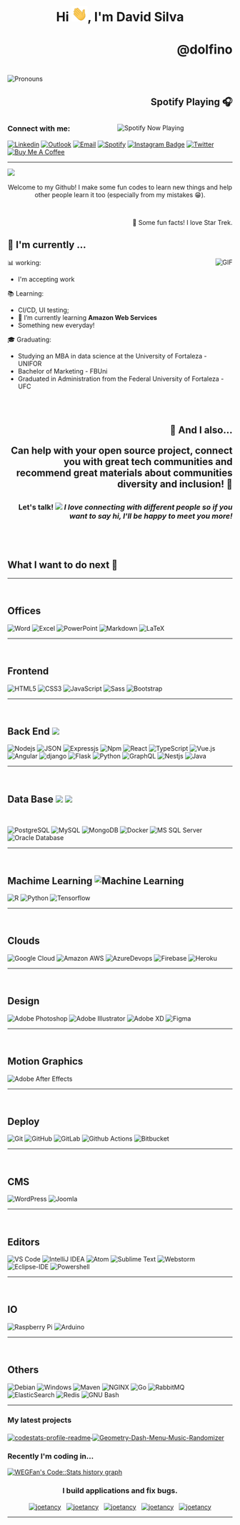 <h1 align="center">Hi <img src="https://raw.githubusercontent.com/ABSphreak/ABSphreak/master/gifs/Hi.gif" width="35px">, I'm David Silva <div img src="https://www.linkedin.com/in/marketing-administrador-davidnsilva/"style="text-align: right"> <h4>@dolfino<h4/> </div></h1>

![Pronouns](https://img.shields.io/badge/Pronouns-He%2FHim-brightgreen?style=flat)

<div style="text-align: right"> <h2> Spotify Playing 🎧<h2/> </div>

[<img src="https://spotify-now-playing.satyu.vercel.app/api/spotify-playing" alt="Spotify Now Playing" width="250" style="float: right; margin-right: 8px;" />](https://open.spotify.com/album/3QttijBl42DhzMDVJNdiQ8?si=M0-7E2mASgipljYWuMjTWg)

### Connect with me:

[![Linkedin](https://img.shields.io/badge/-LinkedIn-blue?style=flat&logo=Linkedin&logoColor=white&link=https://www.linkedin.com/in/marketing-administrador-davidnsilva/)](https://www.linkedin.com/in/marketing-administrador-davidnsilva/)
[![Outlook](https://img.shields.io/badge/-Outlook-0078D4?style=flat&logo=Microsoft-Outlook&logoColor=white)](mailto:davidnascimentodasilva@hotmail.com)
[![Email](https://img.shields.io/badge/-Gmail-c14438?style=flat&logo=Gmail&logoColor=white&link=mailto:davidnascimentodasilva@gmail.com)](mailto:davidnascimentodasilva@gmail.com)
[![Spotify](https://img.shields.io/badge/-Spotify-1DB954?style=flat&logo=Spotify&logoColor=white)](https://open.spotify.com/user/1271407949)
[![Instagram Badge](https://img.shields.io/badge/-@davidn.silva-purple?style=flat&logo=instagram&logoColor=white&link=https://www.instagram.com/davidn.silva/)](https://www.instagram.com/davidn.silva/)
[![Twitter](https://img.shields.io/badge/-Twitter-1ca0f1?style=flat&labelColor=1ca0f1&logo=twitter&logoColor=white&link=https://twitter.com/Dolfino)](https://twitter.com/Dolfino)
[![Buy Me A Coffee](https://img.shields.io/badge/-Buy%20Me%20A%20Coffee-FF813F?style=flat&logo=buy-me-a-coffee&logoColor=ffffff&link=https://ko-fi.com/davidndasilva92037)](https://ko-fi.com/davidndasilva92037)

---

[![](https://img.shields.io/badge/HackerRank-David_N._da_Silva-brightgreen)](https://www.hackerrank.com/davidnascimento2?hr_r=1)

<p style='text-align: center'> Welcome to my Github! I make some fun codes to learn new things and help other people learn it too (especially from my mistakes 😁).</p>

<br/>

<p style='text-align: right'> 💫 Some fun facts! 
I love Star Trek.
</p>

## 📆 I'm currently ...

<div class="row">
  <div class="col-md-4" markdown="1">
  <img height="250px" class="center-block" <img align="right" alt="GIF" src="https://media.giphy.com/media/USV0ym3bVWQJJmNu3N/giphy.gif" />
  </div>
  <div class="col-md-7" markdown="1">
  📊 working:

- I'm accepting work
</div>
<div class="col-md-7" markdown="1">
📚 Learning:

- CI/CD, UI testing;
- 🌱 I’m currently learning **Amazon Web Services**
- Something new everyday!
</div>
<div class="col-md-7" markdown="1">
🎓 Graduating:

- Studying an MBA in data science at the University of Fortaleza - UNIFOR
- Bachelor of Marketing - FBUni
- Graduated in Administration from the Federal University of Fortaleza - UFC
  </div>
</div>

<br/><br/>

<div style="text-align: right"> <h2> 
💬 And I also...

Can help with your open source project,
connect you with great tech communities
and recommend great materials about communities
diversity and inclusion! 🎉<h2/> </div>

<div style="text-align: right"> <h3> 
Let's talk! <img src="https://media.giphy.com/media/LnQjpWaON8nhr21vNW/giphy.gif" width="60"> <em><b>I love connecting with different people</b> so if you want to say <b>hi, I'll be happy to meet you more!</b> </em><h3/> </div>

<br/><br/>

## What I want to do next 🤔

---

<br/>

## Offices

![Word](https://img.shields.io/badge/-Microsoft%20Word-164ead?style=flat&logo=microsoft%20word)
![Excel](https://img.shields.io/badge/-Microsoft%20Excel-026f39?style=flat&logo=microsoft%20excel)
![PowerPoint](https://img.shields.io/badge/-Microsoft%20PowerPoint-b9361a?style=flat&logo=microsoft%20powerpoint)
![Markdown](https://img.shields.io/badge/-Markdown-000000?style=flat-&logo=markdown)
![LaTeX](https://img.shields.io/badge/-LaTeX-008080?style=flat-&logo=latex&logoColor=ffffff)

---

<br/>

## Frontend

![HTML5](https://img.shields.io/badge/-HTML5-%23E44D27?style=flat-&logo=html5&logoColor=ffffff)
![CSS3](https://img.shields.io/badge/-CSS3-%231572B6?style=flat-&logo=css3)
![JavaScript](https://img.shields.io/badge/-JavaScript-black?style=flat-&logo=javascript)
![Sass](https://img.shields.io/badge/-Sass-%23CC6699?style=flat-&logo=sass&logoColor=ffffff)
![Bootstrap](https://img.shields.io/badge/-Bootstrap-563D7C?style=flat-&logo=bootstrap)

---

<br/>

## Back End <img src="https://img.shields.io/badge/-Progressive Web Apps-5A0FC8?style=flat">

![Nodejs](https://img.shields.io/badge/-Nodejs-black?style=flat-&logo=Node.js)
![JSON](https://img.shields.io/badge/-json-02569B?style=flat&logo=json)
![Expressjs](https://img.shields.io/badge/-Express.js-787878?style=flat)
![Npm](https://img.shields.io/badge/-npm-CB3837?style=flat-&logo=npm)
![React](https://img.shields.io/badge/-React-%23282C34?style=flat-&logo=react)
![TypeScript](https://img.shields.io/badge/-TypeScript-3C4858?style=flat-&logo=typescript)
![Vue.js](https://img.shields.io/badge/-Vuejs-black?style=flat-&logo=vue.js)
![Angular](https://img.shields.io/badge/-Angular-DD0031?style=flat-&logo=angular)
![django](https://img.shields.io/badge/-django-black?style=flat&logo=django)
![Flask](https://img.shields.io/badge/-Flask-0d7963?style=flat&logo=flask&logoColor=white)
![Python](https://img.shields.io/badge/-Python%203-black?style=flat&logo=python&logoColor=white)
![GraphQL](https://img.shields.io/badge/-GraphQL-E10098?style=flat-&logo=graphql)
![Nestjs](https://img.shields.io/badge/-Nestjs-black?style=flat-&logo=NestJS)
![Java](https://img.shields.io/badge/Java-orange?style=flat&logo=java&logoColor=white)

---

<br/>

## Data Base <img src="https://img.shields.io/badge/-Problem%20Solving-ffa804?style=flat"> <img src="https://img.shields.io/badge/-Database%20Management-4d008f?style=flat">

<br/>

![PostgreSQL](https://img.shields.io/badge/-PostgreSQL-3C4858?style=flat-&logo=postgresql)
![MySQL](https://img.shields.io/badge/-MySQL-black?style=flat-&logo=mysql)
![MongoDB](https://img.shields.io/badge/-MongoDB-black?style=flat-&logo=mongodb)
![Docker](https://img.shields.io/badge/-Docker-black?style=flat-&logo=docker)
![MS SQL Server](https://img.shields.io/badge/-MS%20SQL%20Server-CC2927?style=flat-&logo=microsoft-sql-server&logoColor=ffffff)
![Oracle Database](https://img.shields.io/badge/-Oracle-DD0031?style=flat-&logo=oracle)

---

<br/>

## Machime Learning ![Machine Learning](https://img.shields.io/badge/-Machine%20Learning-102230?style=flat)

![R](https://img.shields.io/badge/-R-black?style=flat&logo=r&logoColor=5b8cc4)
![Python](https://img.shields.io/badge/-Python-black?style=flat&logo=python&)
![Tensorflow](https://img.shields.io/badge/-Tensorflow-gray?style=flat&logo=tensorflow)

---

<br/>

## Clouds

![Google Cloud](https://img.shields.io/badge/Google%20Cloud-black?style=flat-&logo=google-cloud)
![Amazon AWS](https://img.shields.io/badge/Amazon%20AWS-232F3E?style=flat-&logo=amazon-aws)
![AzureDevops](https://img.shields.io/badge/-AzureDevops-0175C2?style=flat&logo=azureDevops)
![Firebase](https://img.shields.io/badge/-Firebase-FFCA28?style=flat-&logo=firebase&logoColor=ffffff)
![Heroku](https://img.shields.io/badge/-Heroku-430098?style=flat-&logo=heroku)

---

<br/>

## Design

![Adobe Photoshop](https://img.shields.io/badge/-Abode%20Photoshop-26C9FF?style=flat-&logo=adobe-photoshop&logoColor=ffffff)
![Adobe Illustrator](https://img.shields.io/badge/-Abode%20Illustrator-FC8F30?style=flat-&logo=adobe-illustrator&logoColor=ffffff)
![Adobe XD](https://img.shields.io/badge/-Abode%20XD-fe61f6?style=flat-&logo=adobe-XD&logoColor=ffffff)
![Figma](https://img.shields.io/badge/-Figma-30333c?style=flat-&logo=figma&logoColor=ffffff)

---

<br/>

## Motion Graphics

![Adobe After Effects](https://img.shields.io/badge/-Adobe%20After%20Effects-3C4858?style=flat-&logo=adobe-after-effects)

---

<br/>

## Deploy

![Git](https://img.shields.io/badge/-Git-black?style=flat-&logo=git)
![GitHub](https://img.shields.io/badge/-GitHub-181717?style=flat-&logo=github)
![GitLab](https://img.shields.io/badge/-GitLab-FCA121?style=flat-&logo=gitlab)
![Github Actions](https://img.shields.io/badge/-Github%20Actions-2088FF?style=flat-&logo=github-actions&logoColor=ffffff)
![Bitbucket](https://img.shields.io/badge/-Bitbucket-blue?style=flat&logo=bitbucket)

---

<br/>

## CMS

![WordPress](https://img.shields.io/badge/-WordPress-21759B?style=flat-&logo=wordpress)
![Joomla](https://img.shields.io/badge/-Joomla-FC8F30?style=flat-&logo=joomla&logoColor=white)

---

<br/>

## Editors

![VS Code](https://img.shields.io/badge/-VS%20Code-007ACC?style=flat-&logo=visual-studio-code)
![IntelliJ IDEA](https://img.shields.io/badge/-IntelliJ%20IDEA-000000?style=flat-&logo=intellij-idea&logoColor=ffffff)
![Atom](https://img.shields.io/badge/-Atom%20Editor-1aaf5d?style=flat-&logo=atom)
![Sublime Text](https://img.shields.io/badge/-Sublime%20Text-3C4858?style=flat-&logo=sublime-text)
![Webstorm](https://img.shields.io/badge/-Webstorm-3C4858?style=flat-&logo=webstorm)
![Eclipse-IDE](https://img.shields.io/badge/-Eclipse-2C2255?style=flat-&logo=eclipse&logoColor=ffffff)
![Powershell](https://img.shields.io/badge/-Powershell-5391FE?style=flat-&logo=powershell&logoColor=ffffff)

---

<br/>

## IO

![Raspberry Pi](https://img.shields.io/badge/-Raspberry%20Pi-C51A4A?style=flat-&logo=Raspberry-Pi)
![Arduino](https://img.shields.io/badge/-Arduino-black?style=flat-&logo=Arduino)

---

<br/>

## Others

![Debian](https://img.shields.io/badge/-Debian-A81D33?style=flat-&logo=debian&logoColor=ffffff)
![Windows](https://img.shields.io/badge/-Windows-0078D6?style=flat-&logo=windows&logoColor=ffffff)
![Maven](https://img.shields.io/badge/-Maven-1565c0?style=flat-&logo=apache-maven)
![NGINX](https://img.shields.io/badge/-NGINX-269539?style=flat-&logo=nginx&logoColor=ffffff)
![Go](https://img.shields.io/badge/-Go-black?style=flat&logo=go)
![RabbitMQ](https://img.shields.io/badge/-RabbitMQ-black?style=flat-&logo=rabbitmq)
![ElasticSearch](https://img.shields.io/badge/-ElasticSearch-005571?style=flat-&logo=elasticsearch)
![Redis](https://img.shields.io/badge/-Redis-black?style=flat-&logo=Redis)
![GNU Bash](https://img.shields.io/badge/-GNU%20Bash-000000?style=flat-&logo=gnu-bash&logoColor=ffffff)

---

<!-- TO make screenshot of your code, copy below link:
https://carbon.now.sh/ -->

### My latest projects

<a href="https://github.com/WEGFan/codestats-profile-readme">
  <img align="middle" src="https://github-readme-stats.vercel.app/api/pin/?username=WEGFan&repo=codestats-profile-readme" alt="codestats-profile-readme" />
</a>
<a href="https://github.com/WEGFan/Geometry-Dash-Menu-Music-Randomizer">
  <img align="middle" src="https://github-readme-stats.vercel.app/api/pin/?username=WEGFan&repo=Geometry-Dash-Menu-Music-Randomizer" alt="Geometry-Dash-Menu-Music-Randomizer" />
</a>

### Recently I'm coding in...

<a href="https://codestats.net/users/WEGFan">
  <img src='https://codestats-readme.wegfan.cn/history-graph/WEGFan?width=850&height=300&timezone=08:00&history_days=21&max_languages=9&language_colors=["3e4053","f15854","5da5da","faa43a","60bd68","f17cb0","b2912f","decf3f","b276b2","808080"]' alt="WEGFan's Code::Stats history graph" />
</a>

<br/>
<h3 align="center">I build applications and fix bugs.</h3>

<p align="center">
<a href="https://dev.to/dolfino" target="blank"><img align="center" src="https://cdn.jsdelivr.net/npm/simple-icons@3.0.1/icons/dev-dot-to.svg" alt="joetancy" height="40" width="40" /></a>&nbsp;&nbsp;
<a href="https://twitter.com/Dolfino" target="blank"><img align="center" src="https://cdn.jsdelivr.net/npm/simple-icons@3.0.1/icons/twitter.svg" alt="joetancy" height="40" width="40" /></a>&nbsp;&nbsp;
<a href="https://www.linkedin.com/in/marketing-administrador-davidnsilva/" target="blank"><img align="center" src="https://cdn.jsdelivr.net/npm/simple-icons@3.0.1/icons/linkedin.svg" alt="joetancy" height="40" width="40" /></a>&nbsp;&nbsp;
<a href="https://www.facebook.com/david.nascimentodasilva" target="blank"><img align="center" src="https://cdn.jsdelivr.net/npm/simple-icons@3.0.1/icons/facebook.svg" alt="joetancy" height="40" width="40" /></a>&nbsp;&nbsp;
<a href="https://www.instagram.com/davidn.silva/" target="blank"><img align="center" src="https://cdn.jsdelivr.net/npm/simple-icons@3.0.1/icons/instagram.svg" alt="joetancy" height="40" width="40" /></a>
</p>

---
